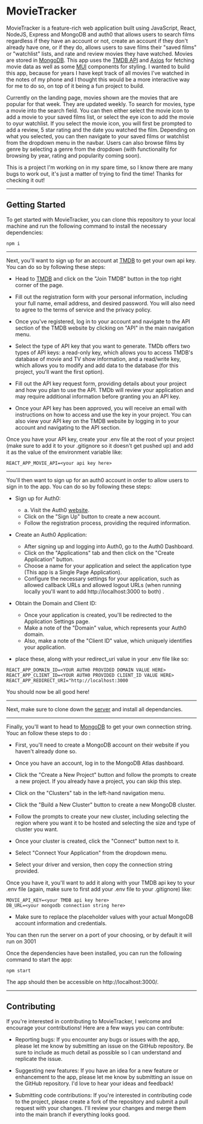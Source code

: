 # MovieTracker

MovieTracker is a feature-rich web application built using JavaScript, React, NodeJS, Express and MongoDB and auth0 that allows users to search films regardless if they have an account or not, create an account if they don't already have one, or if they do, allows users to save films their "saved films" or "watchlist" lists, and rate and review movies they have watched. Movies are stored in [MongoDB](https://www.mongodb.com/). This app uses the [TMDB API](https://www.themoviedb.org/) and [Axios](https://axios-http.com/) for fetching movie data as well as some [MUI](https://mui.com/) components for styling. I wanted to build this app, because for years I have kept track of all movies I've watched in the notes of my phone and I thought this would be a more interactive way for me to do so, on top of it being a fun project to build.

Currently on the landing page, movies shown are the movies that are popular for that week. They are updated weekly. To search for movies, type a movie into the search field. You can then either select the movie icon to add a movie to your saved films list, or select the eye icon to add the movie to oyur watchlist. If you select the movie icon, you will first be prompted to add a review, 5 star rating and the date you watched the film. Depending on what you selected, you can then navigate to your saved films or watchlist from the dropdown menu in the navbar. Users can also browse films by genre by selecting a genre from the dropdown (with functionality for browsing by year, rating and popularity coming soon).

This is  a project I'm working on in my spare time, so I know there are many bugs to work out, it's just a matter of trying to find the time! Thanks for checking it out!

---

## Getting Started

To get started with MovieTracker, you can clone this repository to your local machine and run the following command to install the necessary dependencies:

`npm i`

---

Next, you'll want to sign up for an account at [TMDB](https://www.themoviedb.org/) to get your own api key. You can do so by following these steps:

- Head to [TMDB](https://www.themoviedb.org) and click on the "Join TMDB" button in the top right corner of the page.

- Fill out the registration form with your personal information, including your full name, email address, and desired password. You will also need to agree to the terms of service and the privacy policy.

- Once you've registered, log in to your account and navigate to the API section of the TMDB website by clicking on "API" in the main navigation menu.

- Select the type of API key that you want to generate. TMDb offers two types of API keys: a read-only key, which allows you to access TMDB's database of movie and TV show information, and a read/write key, which allows you to modify and add data to the database (for this project, you'll want the first option).

- Fill out the API key request form, providing details about your project and how you plan to use the API. TMDb will review your application and may require additional information before granting you an API key.

- Once your API key has been approved, you will receive an email with instructions on how to access and use the key in your project. You can also view your API key on the TMDB website by logging in to your account and navigating to the API section.

Once you have your API key, create your .env file at the root of your project (make sure to add it to your .gitignore so it doesn't get pushed up) and add it as the value of the environment variable like:

`REACT_APP_MOVIE_API=<your api key here>`

--- 

You'll then want to sign up for an auth0 account  in order to allow users to sign in to the app. You can do so by following these steps:

- Sign up for Auth0:
   - a. Visit the Auth0 [website](auth0.com).
   - Click on the "Sign Up" button to create a new account.
   - Follow the registration process, providing the required information.

- Create an Auth0 Application:
  - After signing up and logging into Auth0, go to the Auth0 Dashboard.
  - Click on the "Applications" tab and then click on the "Create Application" button.
  - Choose a name for your application and select the application type (This app is a Single Page Application).
  - Configure the necessary settings for your application, such as allowed callback URLs and allowed logout URLs (when running locally you'll want to add http://localhost:3000 to both) .

- Obtain the Domain and Client ID:
  - Once your application is created, you'll be redirected to the Application Settings page.
  - Make a note of the "Domain" value, which represents your Auth0 domain.
  - Also, make a note of the "Client ID" value, which uniquely identifies your application.

- place these, along with your redirect_uri value in your .env file like so:

`REACT_APP_DOMAIN_ID=<YOUR AUTH0 PROVIDED DOMAIN VALUE HERE>`
`REACT_APP_CLIENT_ID=<YOUR AUTH0 PROVIDED CLIENT_ID VALUE HERE>`
`REACT_APP_REDIRECT_URI="http://localhost:3000`

 You should now be all good here!

--- 

Next, make sure to clone down the [server](https://github.com/Cameron-Walden/movie-tracker-server)
and install all dependancies.

--- 

Finally, you'll want to head to [MongoDB](https://www.mongodb.com/) to get your own connection string.  Youc an follow these steps to do :

- First, you'll need to create a MongoDB account on their website if you haven't already done so.

- Once you have an account, log in to the MongoDB Atlas dashboard.

- Click the "Create a New Project" button and follow the prompts to create a new project. If you already have a project, you can skip this step.

- Click on the "Clusters" tab in the left-hand navigation menu.

- Click the "Build a New Cluster" button to create a new MongoDB cluster.

- Follow the prompts to create your new cluster, including selecting the region where you want it to be hosted and selecting the size and type of cluster you want.

- Once your cluster is created, click the "Connect" button next to it.

- Select "Connect Your Application" from the dropdown menu.

- Select your driver and version, then copy the connection string provided.

Once you have it, you'll want to add it along with your TMDB api key to your .env file (again, make sure to first add your .env file to your .gitignore) like:

`MOVIE_API_KEY=<your TMDB api key here>`\
`DB_URL=<your mongodb connection string here>`

- Make sure to  replace the placeholder values with your actual MongoDB account information and credentials.

You can then run the server on a port of your choosing, or by default it will run on 3001

Once the dependencies have been installed, you can run the following command to start the app:

`npm start`

The app should then be accessible on http://localhost:3000/.

---

## Contributing
If you're interested in contributing to MovieTracker, I welcome and encourage your contributions! Here are a few ways you can contribute:

- Reporting bugs: If you encounter any bugs or issues with the app, please let me know by submitting an issue on the GitHub repository. Be sure to include as much detail as possible so I can understand and replicate the issue.

- Suggesting new features: If you have an idea for a new feature or enhancement to the app, please let me know by submitting an issue on the GitHub repository. I'd love to hear your ideas and feedback!

- Submitting code contributions: If you're interested in contributing code to the project, please create a fork of the repository and submit a pull request with your changes. I'll review your changes and merge them into the main branch if everything looks good.
